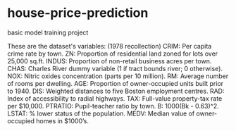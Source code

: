 # house-price-prediction
basic model training project

These are the dataset's variables: (1978 recollection)
CRIM: Per capita crime rate by town.
ZN: Proportion of residential land zoned for lots over 25,000 sq.ft.
INDUS: Proportion of non-retail business acres per town.
CHAS: Charles River dummy variable (1 if tract bounds river; 0 otherwise).
NOX: Nitric oxides concentration (parts per 10 million).
RM: Average number of rooms per dwelling.
AGE: Proportion of owner-occupied units built prior to 1940.
DIS: Weighted distances to five Boston employment centres.
RAD: Index of accessibility to radial highways.
TAX: Full-value property-tax rate per $10,000.
PTRATIO: Pupil-teacher ratio by town.
B: 1000(Bk - 0.63)^2.
LSTAT: % lower status of the population.
MEDV: Median value of owner-occupied homes in $1000’s.